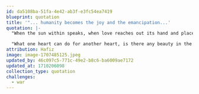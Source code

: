 ```yaml
---
id: da5108ba-51fa-4e42-ab3f-e3fc54ea7419
blueprint: quotation
title: '"... humanity becomes the joy and the emancipation...'
quotation: |-
  "When the sun within speaks, when love reaches out its hand and places it upon another, any power the stars and planets might have upon us, any fears you can muster can become so rightfully insignificant.

  "What one heart can do for another heart, is there any beauty in the world that can match this? Brotherhood, sisterhood, humanity becomes the joy and the emancipation."
attribution: Hafiz
image: image-1707485125.jpeg
updated_by: 46c097c5-771c-49e2-b8c6-ba6009ae7172
updated_at: 1710206098
collection_type: quotation
challenges:
  - war
---
```

